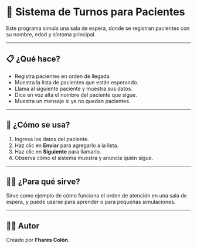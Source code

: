 # 🏥 Sistema de Turnos para Pacientes

Este programa simula una sala de espera, donde se registran pacientes con su nombre, edad y síntoma principal.

---

## 📋 ¿Qué hace?

- Registra pacientes en orden de llegada.
- Muestra la lista de pacientes que están esperando.
- Llama al siguiente paciente y muestra sus datos.
- Dice en voz alta el nombre del paciente que sigue.
- Muestra un mensaje si ya no quedan pacientes.

---

## 🚀 ¿Cómo se usa?

1. Ingresa los datos del paciente.
2. Haz clic en **Enviar** para agregarlo a la lista.
3. Haz clic en **Siguiente** para llamarlo.
4. Observa cómo el sistema muestra y anuncia quién sigue.

---

## 🧑‍⚕️ ¿Para qué sirve?

Sirve como ejemplo de cómo funciona el orden de atención en una sala de espera, y puede usarse para aprender o para pequeñas simulaciones.

---

## 👨‍💻 Autor

Creado por **Fhares Colón**.
